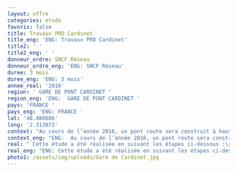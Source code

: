 ```yaml
---
layout: offre
categories: etude
favoris: false
title: Travaux PRO Cardinet
title_eng: 'ENG: Travaux PRO Cardinet'
title2: ' '
title2_eng: ' '
donneur_ordre: SNCF Réseau
donneur_ordre_eng: 'ENG: SNCF Réseau'
duree: 3 mois
duree_eng: 'ENG: 3 mois'
annee_real: '2016'
region: ' GARE DE PONT CARDINET '
region_eng: 'ENG:  GARE DE PONT CARDINET '
pays: 'FRANCE '
pays_eng: 'ENG: FRANCE '
lat: '48.888606'
long: '2.313073'
context: "Au cours de l’année 2016, un pont route sera construit à hauteur de la gare de Pont Cardinet. Lors des week-ends d’interception prévus pour ces travaux, d’autres travaux auront lieu sur des lignes à l’ouest de Paris St Lazare.\r\n\nL’objectif de l’étude est de mesurer l’impact de ces travaux sur les plans de transport de chaque week-end concerné. Des adaptations sont prévues par SNCF Mobilités pour absorber ces interceptions de voies consécutives aux travaux. L’étude permettra d’en vérifier la faisabilité."
context_eng: "ENG:  Au cours de l’année 2016, un pont route sera construit à hauteur de la gare de Pont Cardinet. Lors des week-ends d’interception prévus pour ces travaux, d’autres travaux auront lieu sur des lignes à l’ouest de Paris St Lazare.\r\n\nL’objectif de l’étude est de mesurer l’impact de ces travaux sur les plans de transport de chaque week-end concerné. Des adaptations sont prévues par SNCF Mobilités pour absorber ces interceptions de voies consécutives aux travaux. L’étude permettra d’en vérifier la faisabilité."
real: " Cette étude a été réalisée en suivant les étapes ci-dessous :\r\n\n•\tModélisation de l’infrastructure et des plans de transport des week-ends concernés par les travaux\r\n\n•\tAdaptation des plans de transport en vérifiant la faisabilité des préconisations effectuées par SNCF Mobilités pour chacun des week-ends et proposition d'adaptations supplémentaires\r\n\n•\t Vérification que toutes les plages travaux entrainant des interceptions de voies sont respectées."
real_eng: "ENG: Cette étude a été réalisée en suivant les étapes ci-dessous :\r\n\n•\tModélisation de l’infrastructure et des plans de transport des week-ends concernés par les travaux\r\n\n•\tAdaptation des plans de transport en vérifiant la faisabilité des préconisations effectuées par SNCF Mobilités pour chacun des week-ends et proposition d'adaptations supplémentaires\r\n\n•\t Vérification que toutes les plages travaux entrainant des interceptions de voies sont respectées."
photo1: /assets/img/uploads/Gare de Cardinet.jpg
---
```


